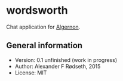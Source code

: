 # wordsworth

Chat application for [Algernon](https://github.com/xyproto/algernon).

General information
-------------------

* Version: 0.1 unfinished (work in progress)
* Author: Alexander F Rødseth, 2015
* License: MIT

